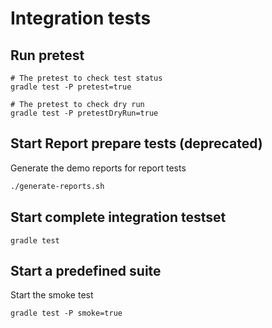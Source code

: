 # Integration tests

## Run pretest
```shell
# The pretest to check test status
gradle test -P pretest=true
```

```shell
# The pretest to check dry run
gradle test -P pretestDryRun=true
```

## Start Report prepare tests (deprecated)

Generate the demo reports for report tests

```bash
./generate-reports.sh
```

## Start complete integration testset

```shell script
gradle test
````

## Start a predefined suite

Start the smoke test
```shell script
gradle test -P smoke=true
````
